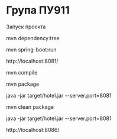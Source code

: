 Група ПУ911
===============================
Запуск проекта

mvn dependency:tree

mvn spring-boot:run

http://localhost:8081/

mvn compile

mvn package

java -jar target/hotel.jar --server.port=8081

mvn clean package

java -jar target/hotel.jar --server.port=8081

http://localhost:8086/